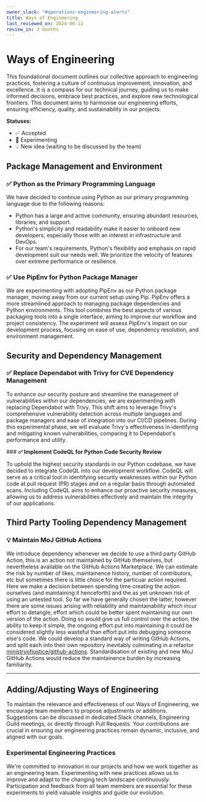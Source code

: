 ```yaml
---
owner_slack: "#operations-engineering-alerts"
title: Ways of Engineering
last_reviewed_on: 2024-06-12
review_in: 3 months
---
```


# Ways of Engineering

This foundational document outlines our collective approach to engineering practices, fostering a culture of continuous improvement, innovation, and excellence. It is a compass for our technical journey, guiding us to make informed decisions, embrace best practices, and explore new technological frontiers. This document aims to harmonise our engineering efforts, ensuring efficiency, quality, and sustainability in our projects.

**Statuses:**

- ✅ Accepted
- 🧪 Experimenting
- 💡 New idea (waiting to be discussed by the team)

## **Package Management and Environment**

### ✅ Python as the Primary Programming Language

We have decided to continue using Python as our primary programming language due to the following reasons:

- Python has a large and active community, ensuring abundant resources, libraries, and support.
- Python's simplicity and readability make it easier to onboard new developers, especially those with an interest in infrastructure and DevOps.
- For our team's requirements, Python's flexibility and emphasis on rapid development suit our needs well. We prioritize the velocity of features over extreme performance or resilience.

### **✅ Use PipEnv for Python Package Manager**

We are experimenting with adopting PipEnv as our Python package manager, moving away from our current setup using Pip. PipEnv offers a more streamlined approach to managing package dependencies and Python environments. This tool combines the best aspects of various packaging tools into a single interface, aiming to improve our workflow and project consistency. The experiment will assess PipEnv's impact on our development process, focusing on ease of use, dependency resolution, and environment management.

## **Security and Dependency Management**

### **✅ Replace Dependabot with Trivy for CVE Dependency Management**

To enhance our security posture and streamline the management of vulnerabilities within our dependencies, we are experimenting with replacing Dependabot with Trivy. This shift aims to leverage Trivy's comprehensive vulnerability detection across multiple languages and package managers and ease of integration into our CI/CD pipelines. During this experimental phase, we will evaluate Trivy's effectiveness in identifying and mitigating known vulnerabilities, comparing it to Dependabot's performance and utility.

### **✅ Implement CodeQL for Python Code Security Review**

To uphold the highest security standards in our Python codebase, we have decided to integrate CodeQL into our development workflow. CodeQL will serve as a critical tool in identifying security weaknesses within our Python code at pull request (PR) stages and on a regular basis through automated scans. Including CodeQL aims to enhance our proactive security measures, allowing us to address vulnerabilities effectively and maintain the integrity of our applications.

## **Third Party Tooling Dependency Management**

### **💡 Maintain MoJ GitHub Actions**

We introduce dependency whenever we decide to use a third party GitHub Action, this is an action not maintained by GitHub themselves, but nevertheless available on the GitHub Actions Marketplace. We can estimate the risk by number of likes, maintainence history, number of contributors, etc but sometimes there is little choice for the particuar action required. Here we make a decision between spending time creating the action ourselves (and maintaining it henceforth) and the as yet unknown risk of using an untested tool. So far we have generally chosen the latter, however there are some issues arising with reliability and maintainability which incur effort to detangle; effort which could be better spent maintaining our own version of the action. Doing so would give us full control over the action, the ability to keep it simple, the ongoing effort put into maintaining it could be considered slightly less wasteful than effort put into debugging someone else's code. We could develop a standard way of writing GitHub Actions, and split each into their own repository inevitably culminating in a refactor [ministryofjustice/github-actions](https://github.com/ministryofjustice/github-actions). Standardisation of existing and new MoJ GitHub Actions would reduce the maintainence burden by increasing familiarity.


---

## Adding/Adjusting Ways of Engineering

To maintain the relevance and effectiveness of our Ways of Engineering, we encourage team members to propose adjustments or additions. Suggestions can be discussed in dedicated Slack channels, Engineering Guild meetings, or directly through Pull Requests. Your contributions are crucial in ensuring our engineering practices remain dynamic, inclusive, and aligned with our goals.

### Experimental Engineering Practices

We're committed to innovation in our projects and how we work together as an engineering team. Experimenting with new practices allows us to improve and adapt to the changing tech landscape continuously. Participation and feedback from all team members are essential for these experiments to yield valuable insights and guide our evolution.
